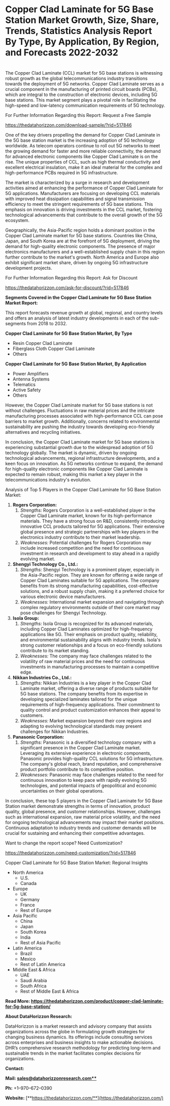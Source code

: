 ﻿# **Copper Clad Laminate for 5G Base Station Market Growth, Size, Share, Trends, Statistics Analysis Report By Type, By Application, By Region, and Forecasts 2022-2032**
#

The Copper Clad Laminate (CCL) market for 5G base stations is witnessing robust growth as the global telecommunications industry transitions towards the deployment of 5G networks. Copper Clad Laminate serves as a crucial component in the manufacturing of printed circuit boards (PCBs), which are integral to the construction of electronic devices, including 5G base stations. This market segment plays a pivotal role in facilitating the high-speed and low-latency communication requirements of 5G technology.

For Further Information Regarding this Report: Request a Free Sample

<https://thedatahorizzon.com/download-sample/?rid=517846>

One of the key drivers propelling the demand for Copper Clad Laminate in the 5G base station market is the increasing adoption of 5G technology worldwide. As telecom operators continue to roll out 5G networks to meet the growing demand for faster and more reliable connectivity, the demand for advanced electronic components like Copper Clad Laminate is on the rise. The unique properties of CCL, such as high thermal conductivity and excellent electrical insulation, make it an ideal material for the complex and high-performance PCBs required in 5G infrastructure.

The market is characterized by a surge in research and development activities aimed at enhancing the performance of Copper Clad Laminate for 5G applications. Manufacturers are focusing on developing CCL materials with improved heat dissipation capabilities and signal transmission efficiency to meet the stringent requirements of 5G base stations. This emphasis on innovation is driving investments in the CCL market, fostering technological advancements that contribute to the overall growth of the 5G ecosystem.

Geographically, the Asia-Pacific region holds a dominant position in the Copper Clad Laminate market for 5G base stations. Countries like China, Japan, and South Korea are at the forefront of 5G deployment, driving the demand for high-quality electronic components. The presence of major electronics manufacturers and a well-established supply chain in this region further contribute to the market's growth. North America and Europe also exhibit significant market share, driven by ongoing 5G infrastructure development projects.

For Further Information Regarding this Report: Ask for Discount

<https://thedatahorizzon.com/ask-for-discount/?rid=517846>

**Segments Covered in the Copper Clad Laminate for 5G Base Station Market Report:**

This report forecasts revenue growth at global, regional, and country levels and offers an analysis of latest industry developments in each of the sub-segments from 2018 to 2032.

**Copper Clad Laminate for 5G Base Station Market, By Type**

- Resin Copper Clad Laminate
- Fiberglass Cloth Copper Clad Laminate
- Others

**Copper Clad Laminate for 5G Base Station Market, By Application**

- Power Amplifiers
- Antenna Systems
- Telematics
- Active Safety
- Others

However, the Copper Clad Laminate market for 5G base stations is not without challenges. Fluctuations in raw material prices and the intricate manufacturing processes associated with high-performance CCL can pose barriers to market growth. Additionally, concerns related to environmental sustainability are pushing the industry towards developing eco-friendly alternatives and recycling initiatives.

In conclusion, the Copper Clad Laminate market for 5G base stations is experiencing substantial growth due to the widespread adoption of 5G technology globally. The market is dynamic, driven by ongoing technological advancements, regional infrastructure developments, and a keen focus on innovation. As 5G networks continue to expand, the demand for high-quality electronic components like Copper Clad Laminate is expected to remain robust, making this market a key player in the telecommunications industry's evolution.


Analysis of Top 5 Players in the Copper Clad Laminate for 5G Base Station Market:

1. **Rogers Corporation:**
   1. *Strengths:* Rogers Corporation is a well-established player in the Copper Clad Laminate market, known for its high-performance materials. They have a strong focus on R&D, consistently introducing innovative CCL products tailored for 5G applications. Their extensive global presence and strategic partnerships with key players in the electronics industry contribute to their market leadership.
   1. *Weaknesses:* Potential challenges for Rogers Corporation may include increased competition and the need for continuous investment in research and development to stay ahead in a rapidly evolving market.
1. **Shengyi Technology Co., Ltd.:**
   1. *Strengths:* Shengyi Technology is a prominent player, especially in the Asia-Pacific region. They are known for offering a wide range of Copper Clad Laminates suitable for 5G applications. The company benefits from its strong manufacturing capabilities, cost-effective solutions, and a robust supply chain, making it a preferred choice for various electronic device manufacturers.
   1. *Weaknesses:* International market expansion and navigating through complex regulatory environments outside of their core market may pose challenges for Shengyi Technology.
1. **Isola Group:**
   1. *Strengths:* Isola Group is recognized for its advanced materials, including Copper Clad Laminates optimized for high-frequency applications like 5G. Their emphasis on product quality, reliability, and environmental sustainability aligns with industry trends. Isola's strong customer relationships and a focus on eco-friendly solutions contribute to its market standing.
   1. *Weaknesses:* The company may face challenges related to the volatility of raw material prices and the need for continuous investments in manufacturing processes to maintain a competitive edge.
1. **Nikkan Industries Co., Ltd.:**
   1. *Strengths:* Nikkan Industries is a key player in the Copper Clad Laminate market, offering a diverse range of products suitable for 5G base stations. The company benefits from its expertise in developing specialized laminates tailored for the unique requirements of high-frequency applications. Their commitment to quality control and product customization enhances their appeal to customers.
   1. *Weaknesses:* Market expansion beyond their core regions and adapting to evolving technological standards may present challenges for Nikkan Industries.
1. **Panasonic Corporation:**
   1. *Strengths:* Panasonic is a diversified technology company with a significant presence in the Copper Clad Laminate market. Leveraging its extensive experience in electronic components, Panasonic provides high-quality CCL solutions for 5G infrastructure. The company's global reach, brand reputation, and comprehensive product portfolio contribute to its competitive position.
   1. *Weaknesses:* Panasonic may face challenges related to the need for continuous innovation to keep pace with rapidly evolving 5G technologies, and potential impacts of geopolitical and economic uncertainties on their global operations.

In conclusion, these top 5 players in the Copper Clad Laminate for 5G Base Station market demonstrate strengths in terms of innovation, product quality, global presence, and customer relationships. However, challenges such as international expansion, raw material price volatility, and the need for ongoing technological advancements may impact their market positions. Continuous adaptation to industry trends and customer demands will be crucial for sustaining and enhancing their competitive advantages.

Want to change the report scope? Need Customization?

<https://thedatahorizzon.com/need-customization/?rid=517846>

Copper Clad Laminate for 5G Base Station Market: Regional Insights

- North America
  - U.S.
  - Canada
- Europe
  - UK
  - Germany
  - France
  - Rest of Europe
- Asia Pacific
  - China
  - Japan
  - South Korea
  - India
  - Rest of Asia Pacific
- Latin America
  - Brazil
  - Mexico
  - Rest of Latin America
- Middle East & Africa
  - UAE
  - Saudi Arabia
  - South Africa
  - Rest of Middle East & Africa

**Read More: https://thedatahorizzon.com/product/copper-clad-laminate-for-5g-base-station/**

**About DataHorizzon Research:**

DataHorizzon is a market research and advisory company that assists organizations across the globe in formulating growth strategies for changing business dynamics. Its offerings include consulting services across enterprises and business insights to make actionable decisions. DHR’s comprehensive research methodology for predicting long-term and sustainable trends in the market facilitates complex decisions for organizations.

**Contact:**

**Mail: [sales@datahorizzonresearch.com**](mailto:sales@datahorizzonresearch.com)**

**Ph:** +1–970–672–0390

**Website:** [**https://thedatahorizzon.com/**](https://thedatahorizzon.com/)


